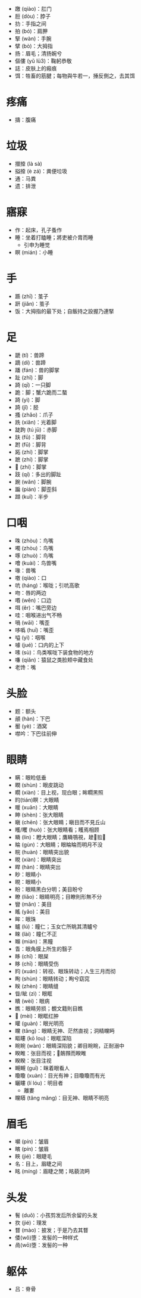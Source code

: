 * 躈 (qiào)：肛门
* 脰  (dòu)：脖子
* 扐：手指之间
* 拍 (bó)：肩胛
* 掔 (wàn)：手腕
* 擘 (bò)：大拇指
* 扬：眉毛；清扬婉兮
* 傴僂 (yǔ lü3)：鞠躬恭敬
* 誌：皮肤上的瘢痕
* 饵：牲畜的筋腱；每物與牛若一，捶反側之，去其饵
# 疼痛
* 擣：腹痛
# 垃圾
* 擸𢶍 (là sà)
* 搤𢶍 (è zá)：粪便垃圾
* 通：马粪
* 遗：排泄

# 寤寐
* 作：起床，孔子蚤作
* 睡：坐着打瞌睡；將吏被介胄而睡
	* 引申为睡觉
* 瞑 (mián)：小睡
# 手
* 踬 (zhī)：茧子
* 趼 (jiǎn)：茧子
* 饭：大拇指的最下处；自飯持之設握乃連掔
# 足
* 蹏 (tí)：兽蹄
* 蹢 (dí)：兽蹄
* 蹯 (fán)：兽的脚掌
* 趾 (zhǐ)：脚
* 踦 (qī)：一只脚
* 跪：脚；蟹六跪而二螯
* 踦 (yì)：脚
* 踦 (jǐ)：胫
* 搔 (zhǎo)：爪子
* 跣 (xiǎn)：光着脚
* 跿跔 (tú jū)：赤脚
* 趺 (fū)：脚背
* 跗 (fū)：脚背
* 跖 (zhí)：脚掌
* 蹠 (zhí)：脚掌
* 𨂂 (zhí)：脚掌
* 跂 (qí)：多出的脚趾
* 踠 (wǎn)：脚腕
* 蹁 (pián)：脚歪斜
* 蹞 (kuǐ)：半步
# 口咽
* 咮 (zhòu)：鸟嘴
* 噣 (zhòu)：鸟嘴
* 啄 (zhuò)：鸟嘴
* 噲 (kuài)：鸟兽嘴
* 喙：兽嘴
* 噭 (qiào)：口
* 吭 (háng)：喉咙；引吭高歌
* 吻：唇的两边
* 㗃 (wěn)：口边
* 咡 (ěr)：嘴巴旁边
* 哇：咽喉进出气不畅
* 喎 (wāi)：嘴歪
* 哆噅 (huī)：嘴歪
* 嗌 (yì)：咽喉
* 噱 (jué)：口内的上下
* 嗉 (sù)：鸟类喉咙下装食物的地方
* 嗛 (qiǎn)：猿鼠之类脸颊中藏食处
* 老馋：嘴
# 头脸
* 题：额头
* 顄 (hàn)：下巴
* 靨 (yè)：酒窝
* 噤吟：下巴往前伸
# 眼睛
* 瞒：眼睑低垂
* 瞤 (shùn)：眼皮跳动
* 瞯 (xiàn)：目上视，现白眼；眸瞯黑照
* 盷(tián)瞑：大眼睛
* 䁔 (xuān)：大眼睛
* 眒 (shèn)：张大眼睛
* 瞋 (chēn)：张大眼睛；瞋目而不見丘山
* 矆/䂄 (huò)：张大眼睛看；矆焉相顾
* 瞵 (lín)：瞪大眼睛；鷹瞵鶚視，䟃𧽼翋𦑶
* 睔 (gùn)：大眼睛；眼睔睔而明月不没
* 睆 (huàn)：眼睛突出貌
* 睍 (xiàn)：眼睛突出
* 睅 (hàn)：眼睛突出
* 眇：眼睛小
* 睍：眼睛小
* 盼：眼睛黑白分明；美目盼兮
* 瞭 (liǎo)：眼睛明亮；目瞭則形無不分
* 矕 (mǎn)：美目
* 䁘 (yǎo)：美目
* 眸：眼珠
* 矑 (lú)：瞳仁；玉女亡所眺其清矑兮
* 睞 (lài)：瞳仁不正
* 矊 (mián)：黑瞳
* 眚：眼角膜上所生的翳子
* 眵 (chī)：眼屎
* 眵 (chī)：眼睛受伤
* 盷 (xuán)：转视、眼珠转动；人生三月而彻
* 眴 (shùn)：眼睛转动；眴兮窈窕
* 眹 (zhèn)：眼睛缝
* 眥/眦 (zì)：眼眶
* 瞶 (wèi)：眼病
* 瞧：眼睛劳损；覩文籍則目瞧
* 𥋚 (mèi)：眼眶红肿
* 矔 (guàn)：眼光明亮
* 矘 (tǎng)：眼睛无神、茫然直视；洞精矘眄
* 瞘瞜 (kō lou)：眼眶深陷
* 睕睕 (wàn)：眼睛深陷貌；卿目睕睕，正耐溺中
* 睽睢：张目而视；𪃨䴃顟而睽睢
* 睽睽：张目注视
* 瞡瞡 (guī)：眯着眼看人
* 矎矎 (xuàn)：目光有神；目矎矎而有光
* 矖瞜 (lí lóu)：明目者
	* 離婁
* 矘䁳 (tǎng mǎng)：目无神、眼睛不明亮
# 眉毛
* 嚬 (pín)：皱眉
* 矉 (pín)：皱眉
* 䀹 (jié)：眼睫毛
* 名：目上，眉睫之间
* 眳 (míng)：眉睫之閒；眳藐流眄
# 头发
* 鬌 (duǒ)：小孩剪发后所余留的头发
* 扻 (jié)：理发
* 瞀 (mào)：披发；于是乃去其瞀
* 倭(wǒ)堕：发髻的一种样式
* 咼(wō)堕：发髻的一种

# 躯体
* 吕：脊骨